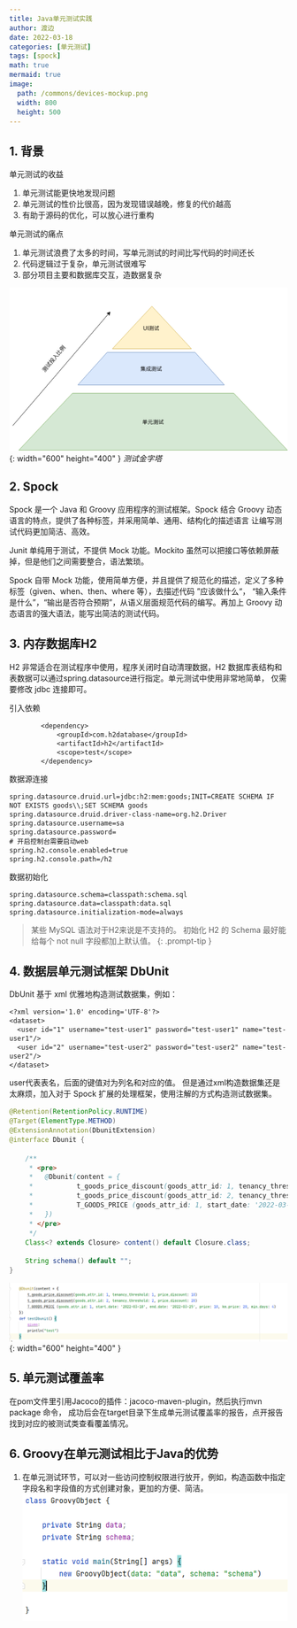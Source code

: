 ```yaml
---
title: Java单元测试实践
author: 渡边
date: 2022-03-18
categories: [单元测试]
tags: [spock]
math: true
mermaid: true
image:
  path: /commons/devices-mockup.png
  width: 800
  height: 500
---
```


## 1. 背景

单元测试的收益
1. 单元测试能更快地发现问题
2. 单元测试的性价比很高，因为发现错误越晚，修复的代价越高
3. 有助于源码的优化，可以放心进行重构

单元测试的痛点
1. 单元测试浪费了太多的时间，写单元测试的时间比写代码的时间还长
2. 代码逻辑过于复杂，单元测试很难写
3. 部分项目主要和数据库交互，造数据复杂

![测试金字塔](/assets/img/2022-03-18-unit-test/2022-03-17-23-50-01.png){: width="600" height="400" }
_测试金字塔_

## 2. Spock
Spock 是一个 Java 和 Groovy 应用程序的测试框架。Spock 结合 Groovy 动态语言的特点，提供了各种标签，并采用简单、通用、结构化的描述语言
让编写测试代码更加简洁、高效。

Junit 单纯用于测试，不提供 Mock 功能。Mockito 虽然可以把接口等依赖屏蔽掉，但是他们之间需要整合，语法繁琐。

Spock 自带 Mock 功能，使用简单方便，并且提供了规范化的描述，定义了多种标签（given、when、then、where 等），去描述代码 ”应该做什么“，
“输入条件是什么”，“输出是否符合预期”，从语义层面规范代码的编写。再加上 Groovy 动态语言的强大语法，能写出简洁的测试代码。


## 3. 内存数据库H2
H2 非常适合在测试程序中使用，程序关闭时自动清理数据，H2 数据库表结构和表数据可以通过spring.datasource进行指定。单元测试中使用非常地简单，
仅需要修改 jdbc 连接即可。

引入依赖
```
        <dependency>
            <groupId>com.h2database</groupId>
            <artifactId>h2</artifactId>
            <scope>test</scope>
        </dependency>
```
数据源连接
```
spring.datasource.druid.url=jdbc:h2:mem:goods;INIT=CREATE SCHEMA IF NOT EXISTS goods\\;SET SCHEMA goods
spring.datasource.druid.driver-class-name=org.h2.Driver
spring.datasource.username=sa
spring.datasource.password=
# 开启控制台需要启动web
spring.h2.console.enabled=true
spring.h2.console.path=/h2
```
数据初始化
```
spring.datasource.schema=classpath:schema.sql
spring.datasource.data=classpath:data.sql
spring.datasource.initialization-mode=always
```
> 某些 MySQL 语法对于H2来说是不支持的。
> 初始化 H2 的 Schema 最好能给每个 not null 字段都加上默认值。
{: .prompt-tip }

## 4. 数据层单元测试框架 DbUnit
DbUnit 基于 xml 优雅地构造测试数据集，例如：
```properties
<?xml version='1.0' encoding='UTF-8'?>
<dataset>
  <user id="1" username="test-user1" password="test-user1" name="test-user1"/>
  <user id="2" username="test-user2" password="test-user2" name="test-user2"/>
</dataset>
```
user代表表名，后面的键值对为列名和对应的值。
但是通过xml构造数据集还是太麻烦，加入对于 Spock 扩展的处理框架，使用注解的方式构造测试数据集。
```java
@Retention(RetentionPolicy.RUNTIME)
@Target(ElementType.METHOD)
@ExtensionAnnotation(DbunitExtension)
@interface Dbunit {

    /**
     * <pre>
     *   @Dbunit(content = {
     *           t_goods_price_discount(goods_attr_id: 1, tenancy_threshold: 1, price_discount: 10)
     *           t_goods_price_discount(goods_attr_id: 2, tenancy_threshold: 2, price_discount: 20)
     *           T_GOODS_PRICE (goods_attr_id: 1, start_date: '2022-03-18', end_date: '2022-03-25', price: 10, km_price: 20, min_days: 4)
     *   })
     * </pre>
     */
    Class<? extends Closure> content() default Closure.class;

    String schema() default "";
}
```
![使用案例](/assets/img/2022-03-18-unit-test/25823b61.png){: width="600" height="400" }

## 5. 单元测试覆盖率
在pom文件里引用Jacoco的插件：jacoco-maven-plugin，然后执行mvn package 命令，
成功后会在target目录下生成单元测试覆盖率的报告，点开报告找到对应的被测试类查看覆盖情况。





## 6. Groovy在单元测试相比于Java的优势
1. 在单元测试环节，可以对一些访问控制权限进行放开，例如，构造函数中指定字段名和字段值的方式创建对象，更加的方便、简洁。
![构造函数](/assets/img/2022-03-18-unit-test/0a764f98.png)
